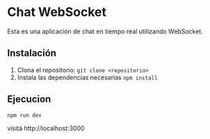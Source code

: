 # Chat WebSocket

Esta es una aplicación de chat en tiempo real utilizando WebSocket.

## Instalación

1. Clona el repositorio: `git clone <repositorio>`
2. Instala las dependencias necesarias `npm install`

## Ejecucion

```bash
npm run dev
```

visitá http://localhost:3000
